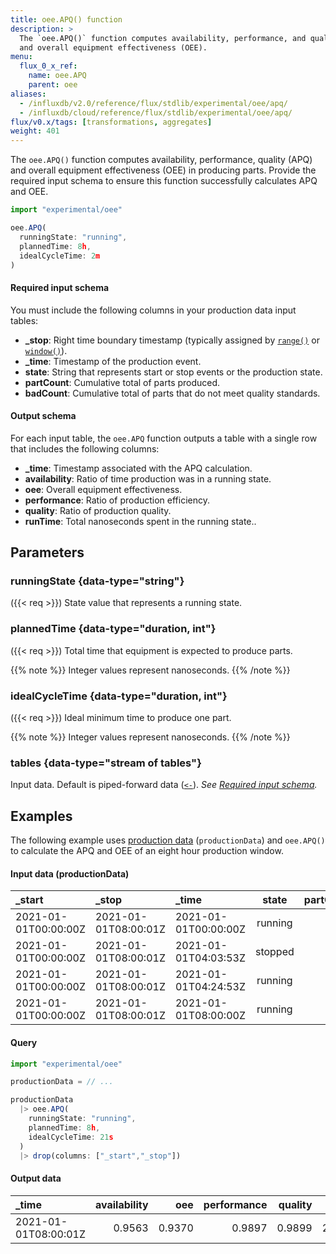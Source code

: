 ```yaml
---
title: oee.APQ() function
description: >
  The `oee.APQ()` function computes availability, performance, and quality (APQ)
  and overall equipment effectiveness (OEE).
menu:
  flux_0_x_ref:
    name: oee.APQ
    parent: oee
aliases:
  - /influxdb/v2.0/reference/flux/stdlib/experimental/oee/apq/
  - /influxdb/cloud/reference/flux/stdlib/experimental/oee/apq/
flux/v0.x/tags: [transformations, aggregates]
weight: 401
---
```


The `oee.APQ()` function computes availability, performance, quality (APQ)
and overall equipment effectiveness (OEE) in producing parts.
Provide the required input schema to ensure this function successfully calculates APQ and OEE.

```js
import "experimental/oee"

oee.APQ(
  runningState: "running",
  plannedTime: 8h,
  idealCycleTime: 2m
)
```

#### Required input schema
You must include the following columns in your production data input tables:

- **_stop**: Right time boundary timestamp (typically assigned by
  [`range()`](/flux/v0.x/stdlib/range/)
  or [`window()`](/flux/v0.x/stdlib/window/)).
- **_time**: Timestamp of the production event.
- **state**: String that represents start or stop events or the production state.
- **partCount**: Cumulative total of parts produced.
- **badCount**: Cumulative total of parts that do not meet quality standards.

#### Output schema
For each input table, the `oee.APQ` function outputs a table with a single row that includes the following columns:

- **_time**: Timestamp associated with the APQ calculation.
- **availability**: Ratio of time production was in a running state.
- **oee**: Overall equipment effectiveness.
- **performance**: Ratio of production efficiency.
- **quality**: Ratio of production quality.
- **runTime**: Total nanoseconds spent in the running state..

## Parameters

### runningState {data-type="string"}
({{< req >}})
State value that represents a running state.

### plannedTime {data-type="duration, int"}
({{< req >}})
Total time that equipment is expected to produce parts.

{{% note %}}
Integer values represent nanoseconds.
{{% /note %}}

### idealCycleTime {data-type="duration, int"}
({{< req >}})
Ideal minimum time to produce one part.

{{% note %}}
Integer values represent nanoseconds.
{{% /note %}}

### tables {data-type="stream of tables"}
Input data.
Default is piped-forward data ([`<-`](/flux/v0.x/spec/expressions/#pipe-expressions)).
_See [Required input schema](#required-input-schema)._

## Examples

The following example uses [production data](#input-data-productiondata) (`productionData`)
and `oee.APQ()` to calculate the APQ and OEE of an eight hour production window.

#### Input data (productionData)
| _start               | _stop                | _time                | state   | partCount | badCount |
|:------               |:-----                |:-----                |:-----:  | ---------:| --------:|
| 2021-01-01T00:00:00Z | 2021-01-01T08:00:01Z | 2021-01-01T00:00:00Z | running | 0         | 0        |
| 2021-01-01T00:00:00Z | 2021-01-01T08:00:01Z | 2021-01-01T04:03:53Z | stopped | 673       | 5        |
| 2021-01-01T00:00:00Z | 2021-01-01T08:00:01Z | 2021-01-01T04:24:53Z | running | 673       | 5        |
| 2021-01-01T00:00:00Z | 2021-01-01T08:00:01Z | 2021-01-01T08:00:00Z | running | 1298      | 13       |

#### Query

```js
import "experimental/oee"

productionData = // ...

productionData
  |> oee.APQ(
    runningState: "running",
    plannedTime: 8h,
    idealCycleTime: 21s
  )
  |> drop(columns: ["_start","_stop"])
```

#### Output data

| _time                | availability  | oee    | performance  | quality  | runTime        |
|:-----                | ------------: | ---:   | -----------: | -------: | -------:       |
| 2021-01-01T08:00:01Z | 0.9563        | 0.9370 | 0.9897       | 0.9899   | 27541000000000 |
